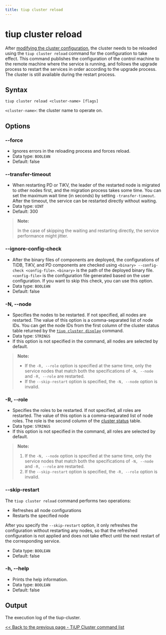 ```yaml
---
title: tiup cluster reload
---
```


# tiup cluster reload

After [modifying the cluster configuration](/tiup/tiup-component-cluster-edit-config.md), the cluster needs to be reloaded using the `tiup cluster reload` command for the configuration to take effect. This command publishes the configuration of the control machine to the remote machine where the service is running, and follows the upgrade process to restart the services in order according to the upgrade process. The cluster is still available during the restart process.

## Syntax

```shell
tiup cluster reload <cluster-name> [flags]
```

`<cluster-name>`: the cluster name to operate on.

## Options

### --force

- Ignores errors in the reloading process and forces reload.
- Data type: `BOOLEAN`
- Default: false

### --transfer-timeout

- When restarting PD or TiKV, the leader of the restarted node is migrated to other nodes first, and the migration process takes some time. You can set the maximum wait time (in seconds) by setting `-transfer-timeout`. After the timeout, the service can be restarted directly without waiting.
- Data type: `UINT`
- Default: 300

> **Note:**
>
> In the case of skipping the waiting and restarting directly, the service performance might jitter.

### --ignore-config-check

- After the binary files of components are deployed, the configurations of TiDB, TiKV, and PD components are checked using `<binary> --config-check <config-file>`. `<binary>` is the path of the deployed binary file. `<config-file>` is the configuration file generated based on the user configuration. If you want to skip this check, you can use this option.
- Data type: `BOOLEAN`
- Default: false

### -N, --node

- Specifies the nodes to be restarted. If not specified, all nodes are restarted. The value of this option is a comma-separated list of node IDs. You can get the node IDs from the first column of the cluster status table returned by the [`tiup cluster display`](/tiup/tiup-component-cluster-display.md) command.
- Data type: `STRINGS`
- If this option is not specified in the command, all nodes are selected by default.

> **Note:**
>
> + If the `-R, --role` option is specified at the same time, only the service nodes that match both the specifications of `-N, --node` and `-R, --role` are restarted.
> + If the `--skip-restart` option is specified, the `-N, --node` option is invalid.

### -R, --role

- Specifies the roles to be restarted. If not specified, all roles are restarted. The value of this option is a comma-separated list of node roles. The role is the second column of the [cluster status](/tiup/tiup-component-cluster-display.md) table.
- Data type: `STRINGS`
- If this option is not specified in the command, all roles are selected by default.

> **Note:**
>
> 1. If the `-N, --node` option is specified at the same time, only the service nodes that match both the specifications of `-N, --node` and `-R, --role` are restarted.
> 2. If the `--skip-restart` option is specified, the `-R, --role` option is invalid.

### --skip-restart

The `tiup cluster reload` command performs two operations:

- Refreshes all node configurations
- Restarts the specified node

After you specify the `--skip-restart` option, it only refreshes the configuration without restarting any nodes, so that the refreshed configuration is not applied and does not take effect until the next restart of the corresponding service.

- Data type: `BOOLEAN`
- Default: false

### -h, --help

- Prints the help information.
- Data type: `BOOLEAN`
- Default: false

## Output

The execution log of the tiup-cluster.

[<< Back to the previous page - TiUP Cluster command list](/tiup/tiup-component-cluster.md#command-list)
